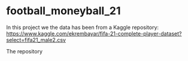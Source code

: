# football_moneyball_21

In this project we the data has been from a Kaggle repository:
<br>https://www.kaggle.com/ekrembayar/fifa-21-complete-player-dataset?select=fifa21_male2.csv

The repository 
